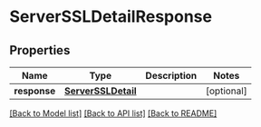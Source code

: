 # ServerSSLDetailResponse

## Properties
Name | Type | Description | Notes
------------ | ------------- | ------------- | -------------
**response** | [**ServerSSLDetail**](ServerSSLDetail.md) |  | [optional] 

[[Back to Model list]](../README.md#documentation-for-models) [[Back to API list]](../README.md#documentation-for-api-endpoints) [[Back to README]](../README.md)


